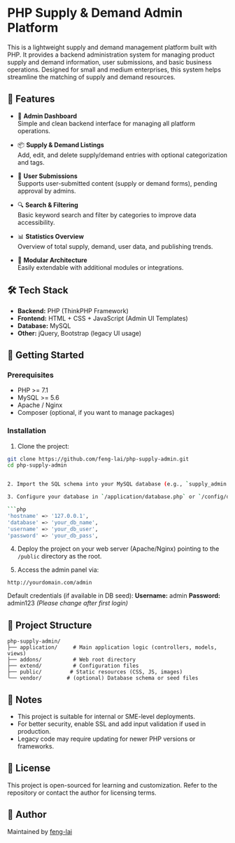 # PHP Supply & Demand Admin Platform

This is a lightweight supply and demand management platform built with PHP. It provides a backend administration system for managing product supply and demand information, user submissions, and basic business operations. Designed for small and medium enterprises, this system helps streamline the matching of supply and demand resources.

## 🌟 Features

- 🔐 **Admin Dashboard**  
  Simple and clean backend interface for managing all platform operations.

- 📦 **Supply & Demand Listings**  
  Add, edit, and delete supply/demand entries with optional categorization and tags.

- 📝 **User Submissions**  
  Supports user-submitted content (supply or demand forms), pending approval by admins.

- 🔍 **Search & Filtering**  
  Basic keyword search and filter by categories to improve data accessibility.

- 📊 **Statistics Overview**  
  Overview of total supply, demand, user data, and publishing trends.

- 🧩 **Modular Architecture**  
  Easily extendable with additional modules or integrations.

## 🛠️ Tech Stack

- **Backend:** PHP (ThinkPHP Framework)
- **Frontend:** HTML + CSS + JavaScript (Admin UI Templates)
- **Database:** MySQL
- **Other:** jQuery, Bootstrap (legacy UI usage)

## 🚀 Getting Started

### Prerequisites

- PHP >= 7.1
- MySQL >= 5.6
- Apache / Nginx
- Composer (optional, if you want to manage packages)

### Installation

1. Clone the project:

```bash
git clone https://github.com/feng-lai/php-supply-admin.git
cd php-supply-admin


2. Import the SQL schema into your MySQL database (e.g., `supply_admin.sql`).

3. Configure your database in `/application/database.php` or `/config/database.php`.

```php
'hostname' => '127.0.0.1',
'database' => 'your_db_name',
'username' => 'your_db_user',
'password' => 'your_db_pass',
```

4. Deploy the project on your web server (Apache/Nginx) pointing to the `/public` directory as the root.

5. Access the admin panel via:

```
http://yourdomain.com/admin
```

Default credentials (if available in DB seed):
**Username:** admin
**Password:** admin123 *(Please change after first login)*

## 📁 Project Structure

```
php-supply-admin/
├── application/     # Main application logic (controllers, models, views)
├── addons/          # Web root directory
├── extend/          # Configuration files
├── public/         # Static resources (CSS, JS, images)
└── vendor/        # (optional) Database schema or seed files
```

## 📌 Notes

* This project is suitable for internal or SME-level deployments.
* For better security, enable SSL and add input validation if used in production.
* Legacy code may require updating for newer PHP versions or frameworks.

## 📄 License

This project is open-sourced for learning and customization. Refer to the repository or contact the author for licensing terms.

## 🙋 Author

Maintained by [feng-lai](https://github.com/feng-lai)

